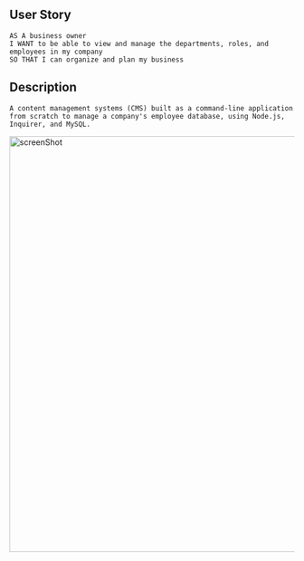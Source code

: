 ## User Story

```
AS A business owner
I WANT to be able to view and manage the departments, roles, and employees in my company
SO THAT I can organize and plan my business

```
## Description

```
A content management systems (CMS) built as a command-line application from scratch to manage a company's employee database, using Node.js, Inquirer, and MySQL.

```
<img width="734" alt="screenShot" src="https://user-images.githubusercontent.com/91577650/167748036-5a109cd5-bc17-4067-9636-160ec58e4135.png">


